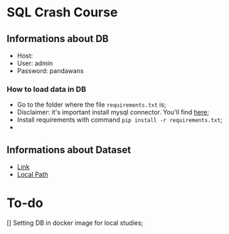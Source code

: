 # SQL Crash Course

## Informations about DB

- Host:
- User: admin
- Password: pandawans

### How to load data in DB

- Go to the folder where the file `requirements.txt` is;
- Disclaimer: it's important install mysql connector. You'll find [here](https://dev.mysql.com/doc/connector-python/en/connector-python-installation.html);
- Install requirements with command `pip install -r requirements.txt`;
- 

## Informations about Dataset

- [Link](https://www.kaggle.com/datasets/matheusfreitag/gas-prices-in-brazil)
- [Local Path](https://github.com/arthursgonzaga/pandawans/blob/main/02.SQL/data/gas_prices_in_brazil.tsv)

# To-do

[] Setting DB in docker image for local studies;